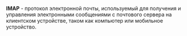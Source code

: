 **IMAP** - протокол электронной почты, используемый для получения и управления электронными сообщениями с почтового сервера на клиентском устройстве, таком как компьютер или мобильное устройство.
